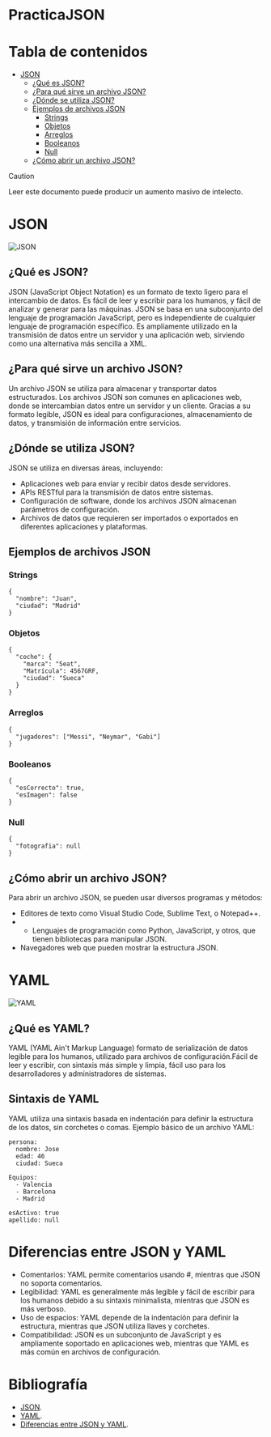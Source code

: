 # PracticaJSON
# Tabla de contenidos
- [JSON](#json)
  - [¿Qué es JSON?](#qué-es-json)
  - [¿Para qué sirve un archivo JSON?](#para-qué-sirve-un-archivo-json)
  - [¿Dónde se utiliza JSON?](#dónde-se-utiliza-json)
  - [Ejemplos de archivos JSON](#ejemplos-de-archivos-json)
    - [Strings](#strings)
    - [Objetos](#objetos)
    - [Arreglos](#arreglos)
    - [Booleanos](#booleanos)
    - [Null](#null)
  - [¿Cómo abrir un archivo JSON?](#cómo-abrir-un-archivo-json)
 
> [!CAUTION]
> Leer este documento puede producir un aumento masivo de intelecto.

# JSON
![JSON](https://static.vecteezy.com/system/resources/previews/015/426/183/non_2x/json-file-format-icon-json-extension-line-icon-free-vector.jpg)

## ¿Qué es JSON?
JSON (JavaScript Object Notation) es un formato de texto ligero para el intercambio de datos. Es fácil de leer y escribir para los humanos, y fácil de analizar y generar para las máquinas. JSON se basa en una subconjunto del lenguaje de programación JavaScript, pero es independiente de cualquier lenguaje de programación específico. Es ampliamente utilizado en la transmisión de datos entre un servidor y una aplicación web, sirviendo como una alternativa más sencilla a XML.

## ¿Para qué sirve un archivo JSON?
Un archivo JSON se utiliza para almacenar y transportar datos estructurados. Los archivos JSON son comunes en aplicaciones web, donde se intercambian datos entre un servidor y un cliente. Gracias a su formato legible, JSON es ideal para configuraciones, almacenamiento de datos, y transmisión de información entre servicios.

## ¿Dónde se utiliza JSON?
JSON se utiliza en diversas áreas, incluyendo:
- Aplicaciones web para enviar y recibir datos desde servidores.
- APIs RESTful para la transmisión de datos entre sistemas.
- Configuración de software, donde los archivos JSON almacenan parámetros de configuración.
- Archivos de datos que requieren ser importados o exportados en diferentes aplicaciones y plataformas.

## Ejemplos de archivos JSON
### Strings
```
{
  "nombre": "Juan",
  "ciudad": "Madrid"
}
```

### Objetos
```
{
  "coche": {
    "marca": "Seat",
    "Matrícula": 4567GRF,
    "ciudad": "Sueca"
  }
}
```
### Arreglos
```
{
  "jugadores": ["Messi", "Neymar", "Gabi"]
}
```
### Booleanos
```
{
  "esCorrecto": true,
  "esImagen": false
}
```
### Null
```
{
  "fotografia": null
}
```
## ¿Cómo abrir un archivo JSON?
Para abrir un archivo JSON, se pueden usar diversos programas y métodos:

- Editores de texto como Visual Studio Code, Sublime Text, o Notepad++.
- - Lenguajes de programación como Python, JavaScript, y otros, que tienen bibliotecas para manipular JSON.
- Navegadores web que pueden mostrar la estructura JSON.


# YAML
![YAML](https://media.licdn.com/dms/image/D4D12AQGtHSb18Dvh1Q/article-cover_image-shrink_720_1280/0/1695637064391?e=2147483647&v=beta&t=wRiEJFQmw12BL5FA65i2yn18DdsYkfR3Xo4V6Kn7uuY)

## ¿Qué es YAML?
YAML (YAML Ain't Markup Language) formato de serialización de datos legible para los humanos, utilizado para archivos de configuración.Fácil de leer y escribir, con sintaxis más simple y limpia, fácil uso para los desarrolladores y administradores de sistemas.

## Sintaxis de YAML
YAML utiliza una sintaxis basada en indentación para definir la estructura de los datos, sin corchetes o comas. Ejemplo básico de un archivo YAML:
```
persona:
  nombre: Jose
  edad: 46
  ciudad: Sueca

Equipos:
  - Valencia
  - Barcelona
  - Madrid

esActivo: true
apellido: null
```

# Diferencias entre JSON y YAML
- Comentarios: YAML permite comentarios usando #, mientras que JSON no soporta comentarios.
- Legibilidad: YAML es generalmente más legible y fácil de escribir para los humanos debido a su sintaxis minimalista, mientras que JSON es más verboso.
- Uso de espacios: YAML depende de la indentación para definir la estructura, mientras que JSON utiliza llaves y corchetes.
- Compatibilidad: JSON es un subconjunto de JavaScript y es ampliamente soportado en aplicaciones web, mientras que YAML es más común en archivos de configuración.

# Bibliografía
- [JSON](https://blog.hubspot.es/website/que-es-json).
- [YAML](https://www.redhat.com/es/topics/automation/what-is-yaml).
- [Diferencias entre JSON y YAML](https://aws.amazon.com/es/compare/the-difference-between-yaml-and-json/).
